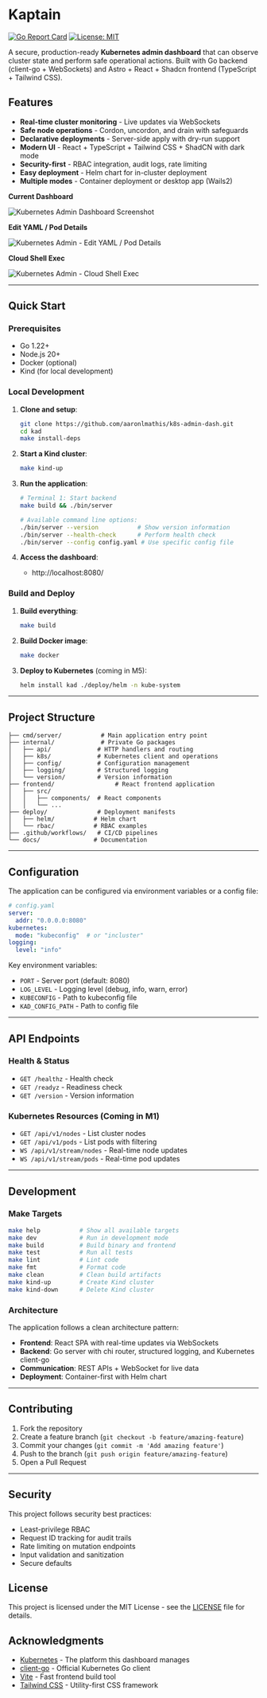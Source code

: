 # Kaptain

[![Go Report Card](https://goreportcard.com/badge/github.com/aaronlmathis/k8s-admin-dash/internal)](https://goreportcard.com/report/github.com/aaronlmathis/k8s-admin-dash/internal)
[![License: MIT](https://img.shields.io/badge/License-MIT-yellow.svg)](https://opensource.org/licenses/MIT)

A secure, production-ready **Kubernetes admin dashboard** that can observe cluster state and perform safe operational actions. Built with Go backend (client-go + WebSockets) and Astro + React + Shadcn frontend (TypeScript + Tailwind CSS).

## Features

- **Real-time cluster monitoring** - Live updates via WebSockets
- **Safe node operations** - Cordon, uncordon, and drain with safeguards
- **Declarative deployments** - Server-side apply with dry-run support
- **Modern UI** - React + TypeScript + Tailwind CSS + ShadCN with dark mode
- **Security-first** - RBAC integration, audit logs, rate limiting
- **Easy deployment** - Helm chart for in-cluster deployment
- **Multiple modes** - Container deployment or desktop app (Wails2)

**Current Dashboard**

![Kubernetes Admin Dashboard Screenshot](images/Kaptain_Dashboard.png)

**Edit YAML / Pod Details**

![Kubernetes Admin - Edit YAML / Pod Details](images/Kaptain_Edit_YAML.png)

**Cloud Shell Exec**

![Kubernetes Admin - Cloud Shell Exec](images/Kaptain_Shell_Exec.png)


---

## Quick Start

### Prerequisites

- Go 1.22+
- Node.js 20+
- Docker (optional)
- Kind (for local development)

### Local Development

1. **Clone and setup**:
   ```bash
   git clone https://github.com/aaronlmathis/k8s-admin-dash.git
   cd kad
   make install-deps
   ```

2. **Start a Kind cluster**:
   ```bash
   make kind-up
   ```

3. **Run the application**:
   ```bash
   # Terminal 1: Start backend
   make build && ./bin/server
   
   # Available command line options:
   ./bin/server --version           # Show version information
   ./bin/server --health-check      # Perform health check
   ./bin/server --config config.yaml # Use specific config file
   ```

4. **Access the dashboard**:
   - http://localhost:8080/


### Build and Deploy

1. **Build everything**:
   ```bash
   make build
   ```

2. **Build Docker image**:
   ```bash
   make docker
   ```

3. **Deploy to Kubernetes** (coming in M5):
   ```bash
   helm install kad ./deploy/helm -n kube-system
   ```

---

## Project Structure

```
├── cmd/server/           # Main application entry point
├── internal/             # Private Go packages
│   ├── api/             # HTTP handlers and routing
│   ├── k8s/             # Kubernetes client and operations
│   ├── config/          # Configuration management
│   ├── logging/         # Structured logging
│   └── version/         # Version information
├── frontend/                 # React frontend application
│   ├── src/
│   │   ├── components/  # React components
│   │   └── ...
├── deploy/              # Deployment manifests
│   ├── helm/           # Helm chart
│   └── rbac/           # RBAC examples
├── .github/workflows/   # CI/CD pipelines
└── docs/               # Documentation
```

---

## Configuration

The application can be configured via environment variables or a config file:

```yaml
# config.yaml
server:
  addr: "0.0.0.0:8080"
kubernetes:
  mode: "kubeconfig"  # or "incluster"
logging:
  level: "info"
```

Key environment variables:
- `PORT` - Server port (default: 8080)
- `LOG_LEVEL` - Logging level (debug, info, warn, error)
- `KUBECONFIG` - Path to kubeconfig file
- `KAD_CONFIG_PATH` - Path to config file

---


## API Endpoints

### Health & Status
- `GET /healthz` - Health check
- `GET /readyz` - Readiness check  
- `GET /version` - Version information

### Kubernetes Resources (Coming in M1)
- `GET /api/v1/nodes` - List cluster nodes
- `GET /api/v1/pods` - List pods with filtering
- `WS /api/v1/stream/nodes` - Real-time node updates
- `WS /api/v1/stream/pods` - Real-time pod updates

---

## Development

### Make Targets

```bash
make help           # Show all available targets
make dev            # Run in development mode
make build          # Build binary and frontend
make test           # Run all tests
make lint           # Lint code
make fmt            # Format code
make clean          # Clean build artifacts
make kind-up        # Create Kind cluster
make kind-down      # Delete Kind cluster
```

### Architecture

The application follows a clean architecture pattern:

- **Frontend**: React SPA with real-time updates via WebSockets
- **Backend**: Go server with chi router, structured logging, and Kubernetes client-go
- **Communication**: REST APIs + WebSocket for live data
- **Deployment**: Container-first with Helm chart


---

## Contributing

1. Fork the repository
2. Create a feature branch (`git checkout -b feature/amazing-feature`)
3. Commit your changes (`git commit -m 'Add amazing feature'`)
4. Push to the branch (`git push origin feature/amazing-feature`)
5. Open a Pull Request

---

## Security

This project follows security best practices:

- Least-privilege RBAC
- Request ID tracking for audit trails
- Rate limiting on mutation endpoints
- Input validation and sanitization
- Secure defaults

## License

This project is licensed under the MIT License - see the [LICENSE](LICENSE) file for details.

## Acknowledgments

- [Kubernetes](https://kubernetes.io/) - The platform this dashboard manages
- [client-go](https://github.com/kubernetes/client-go) - Official Kubernetes Go client
- [Vite](https://vitejs.dev/) - Fast frontend build tool
- [Tailwind CSS](https://tailwindcss.com/) - Utility-first CSS framework

